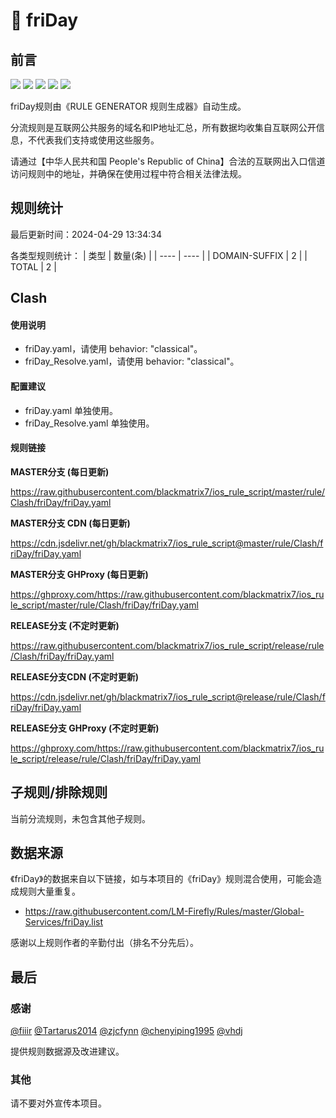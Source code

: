 # 🧸 friDay

## 前言

![](https://shields.io/badge/-移除重复规则-ff69b4) ![](https://shields.io/badge/-DOMAIN与DOMAIN--SUFFIX合并-green) ![](https://shields.io/badge/-DOMAIN--SUFFIX间合并-critical) ![](https://shields.io/badge/-DOMAIN--SUFFIX与DOMAIN--KEYWORD合并-blue) ![](https://shields.io/badge/-IP--CIDR(6)合并-blueviolet) 

friDay规则由《RULE GENERATOR 规则生成器》自动生成。

分流规则是互联网公共服务的域名和IP地址汇总，所有数据均收集自互联网公开信息，不代表我们支持或使用这些服务。

请通过【中华人民共和国 People's Republic of China】合法的互联网出入口信道访问规则中的地址，并确保在使用过程中符合相关法律法规。

## 规则统计

最后更新时间：2024-04-29 13:34:34

各类型规则统计：
| 类型 | 数量(条)  | 
| ---- | ----  |
| DOMAIN-SUFFIX | 2  | 
| TOTAL | 2  | 


## Clash 

#### 使用说明
- friDay.yaml，请使用 behavior: "classical"。
- friDay_Resolve.yaml，请使用 behavior: "classical"。

#### 配置建议
- friDay.yaml 单独使用。
- friDay_Resolve.yaml 单独使用。

#### 规则链接
**MASTER分支 (每日更新)**

https://raw.githubusercontent.com/blackmatrix7/ios_rule_script/master/rule/Clash/friDay/friDay.yaml

**MASTER分支 CDN (每日更新)**

https://cdn.jsdelivr.net/gh/blackmatrix7/ios_rule_script@master/rule/Clash/friDay/friDay.yaml

**MASTER分支 GHProxy (每日更新)**

https://ghproxy.com/https://raw.githubusercontent.com/blackmatrix7/ios_rule_script/master/rule/Clash/friDay/friDay.yaml

**RELEASE分支 (不定时更新)**

https://raw.githubusercontent.com/blackmatrix7/ios_rule_script/release/rule/Clash/friDay/friDay.yaml

**RELEASE分支CDN (不定时更新)**

https://cdn.jsdelivr.net/gh/blackmatrix7/ios_rule_script@release/rule/Clash/friDay/friDay.yaml

**RELEASE分支 GHProxy (不定时更新)**

https://ghproxy.com/https://raw.githubusercontent.com/blackmatrix7/ios_rule_script/release/rule/Clash/friDay/friDay.yaml

## 子规则/排除规则


当前分流规则，未包含其他子规则。

## 数据来源

《friDay》的数据来自以下链接，如与本项目的《friDay》规则混合使用，可能会造成规则大量重复。

- https://raw.githubusercontent.com/LM-Firefly/Rules/master/Global-Services/friDay.list


感谢以上规则作者的辛勤付出（排名不分先后）。

## 最后

### 感谢

[@fiiir](https://github.com/fiiir) [@Tartarus2014](https://github.com/Tartarus2014) [@zjcfynn](https://github.com/zjcfynn) [@chenyiping1995](https://github.com/chenyiping1995) [@vhdj](https://github.com/vhdj)

提供规则数据源及改进建议。

### 其他

请不要对外宣传本项目。